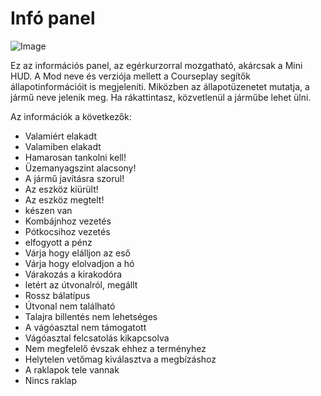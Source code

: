 # Infó panel

![Image](assets/imagesinfopanel_0_0_480_130.png)


Ez az információs panel, az egérkurzorral mozgatható, akárcsak a Mini HUD.
A Mod neve és verziója mellett a Courseplay segítők állapotinformációit is megjeleníti.
Miközben az állapotüzenetet mutatja, a jármű neve jelenik meg.
Ha rákattintasz, közvetlenül a járműbe lehet ülni.



Az információk a következők:
- Valamiért elakadt
- Valamiben elakadt
- Hamarosan tankolni kell!
- Üzemanyagszint alacsony!
- A jármű javításra szorul!
- Az eszköz kiürült!
- Az eszköz megtelt!
- készen van
- Kombájnhoz vezetés
- Pótkocsihoz vezetés
- elfogyott a pénz
- Várja hogy elálljon az eső
- Várja hogy elolvadjon a hó
- Várakozás a kirakodóra
- letért az útvonalról, megállt
- Rossz bálatípus
- Útvonal nem található
- Talajra billentés nem lehetséges
- A vágóasztal nem támogatott
- Vágóasztal felcsatolás kikapcsolva
- Nem megfelelő évszak ehhez a terményhez
- Helytelen vetőmag kiválasztva a megbízáshoz
- A raklapok tele vannak
- Nincs raklap



